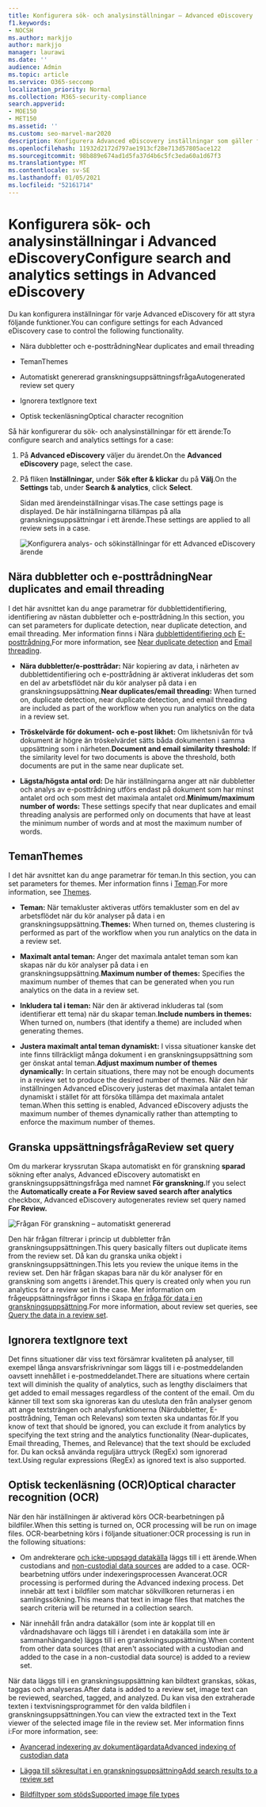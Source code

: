 ```yaml
---
title: Konfigurera sök- och analysinställningar – Advanced eDiscovery
f1.keywords:
- NOCSH
ms.author: markjjo
author: markjjo
manager: laurawi
ms.date: ''
audience: Admin
ms.topic: article
ms.service: O365-seccomp
localization_priority: Normal
ms.collection: M365-security-compliance
search.appverid:
- MOE150
- MET150
ms.assetid: ''
ms.custom: seo-marvel-mar2020
description: Konfigurera Advanced eDiscovery inställningar som gäller för alla granskningsinställningar i ett ärende. Det omfattar inställningar för analys och optisk teckenläsning.
ms.openlocfilehash: 11932d2172d797ae1913cf28e713d57805ace122
ms.sourcegitcommit: 98b889e674ad1d5fa37d4b6c5fc3eda60a1d67f3
ms.translationtype: MT
ms.contentlocale: sv-SE
ms.lasthandoff: 01/05/2021
ms.locfileid: "52161714"
---
```

# <a name="configure-search-and-analytics-settings-in-advanced-ediscovery"></a><span data-ttu-id="3a204-104">Konfigurera sök- och analysinställningar i Advanced eDiscovery</span><span class="sxs-lookup"><span data-stu-id="3a204-104">Configure search and analytics settings in Advanced eDiscovery</span></span>

<span data-ttu-id="3a204-105">Du kan konfigurera inställningar för varje Advanced eDiscovery för att styra följande funktioner.</span><span class="sxs-lookup"><span data-stu-id="3a204-105">You can configure settings for each Advanced eDiscovery case to control the following functionality.</span></span>

- <span data-ttu-id="3a204-106">Nära dubbletter och e-posttrådning</span><span class="sxs-lookup"><span data-stu-id="3a204-106">Near duplicates and email threading</span></span>

- <span data-ttu-id="3a204-107">Teman</span><span class="sxs-lookup"><span data-stu-id="3a204-107">Themes</span></span>

- <span data-ttu-id="3a204-108">Automatiskt genererad granskningsuppsättningsfråga</span><span class="sxs-lookup"><span data-stu-id="3a204-108">Autogenerated review set query</span></span>

- <span data-ttu-id="3a204-109">Ignorera text</span><span class="sxs-lookup"><span data-stu-id="3a204-109">Ignore text</span></span>

- <span data-ttu-id="3a204-110">Optisk teckenläsning</span><span class="sxs-lookup"><span data-stu-id="3a204-110">Optical character recognition</span></span>

<span data-ttu-id="3a204-111">Så här konfigurerar du sök- och analysinställningar för ett ärende:</span><span class="sxs-lookup"><span data-stu-id="3a204-111">To configure search and analytics settings for a case:</span></span>

1. <span data-ttu-id="3a204-112">På **Advanced eDiscovery** väljer du ärendet.</span><span class="sxs-lookup"><span data-stu-id="3a204-112">On the **Advanced eDiscovery** page, select the case.</span></span>

2. <span data-ttu-id="3a204-113">På fliken **Inställningar,** under **Sök efter & klickar** du på **Välj**.</span><span class="sxs-lookup"><span data-stu-id="3a204-113">On the **Settings** tab, under **Search & analytics**, click **Select**.</span></span>

   <span data-ttu-id="3a204-114">Sidan med ärendeinställningar visas.</span><span class="sxs-lookup"><span data-stu-id="3a204-114">The case settings page is displayed.</span></span> <span data-ttu-id="3a204-115">De här inställningarna tillämpas på alla granskningsuppsättningar i ett ärende.</span><span class="sxs-lookup"><span data-stu-id="3a204-115">These settings are applied to all review sets in a case.</span></span>

   ![Konfigurera analys- och sökinställningar för ett Advanced eDiscovery ärende](../media/AeDCaseSettings.png)

## <a name="near-duplicates-and-email-threading"></a><span data-ttu-id="3a204-117">Nära dubbletter och e-posttrådning</span><span class="sxs-lookup"><span data-stu-id="3a204-117">Near duplicates and email threading</span></span>

<span data-ttu-id="3a204-118">I det här avsnittet kan du ange parametrar för dubblettidentifiering, identifiering av nästan dubbletter och e-posttrådning.</span><span class="sxs-lookup"><span data-stu-id="3a204-118">In this section, you can set parameters for duplicate detection, near duplicate detection, and email threading.</span></span> <span data-ttu-id="3a204-119">Mer information finns i Nära [dubblettidentifiering och](near-duplicate-detection-in-advanced-ediscovery.md) [E-posttrådning.](email-threading-in-advanced-ediscovery.md)</span><span class="sxs-lookup"><span data-stu-id="3a204-119">For more information, see [Near duplicate detection](near-duplicate-detection-in-advanced-ediscovery.md) and [Email threading](email-threading-in-advanced-ediscovery.md).</span></span>

- <span data-ttu-id="3a204-120">**Nära dubbletter/e-posttrådar:** När kopiering av data, i närheten av dubblettidentifiering och e-posttrådning är aktiverat inkluderas det som en del av arbetsflödet när du kör analyser på data i en granskningsuppsättning.</span><span class="sxs-lookup"><span data-stu-id="3a204-120">**Near duplicates/email threading:** When turned on, duplicate detection, near duplicate detection, and email threading are included as part of the workflow when you run analytics on the data in a review set.</span></span>

- <span data-ttu-id="3a204-121">**Tröskelvärde för dokument- och e-post likhet:** Om likhetsnivån för två dokument är högre än tröskelvärdet sätts båda dokumenten i samma uppsättning som i närheten.</span><span class="sxs-lookup"><span data-stu-id="3a204-121">**Document and email similarity threshold:** If the similarity level for two documents is above the threshold, both documents are put in the same near duplicate set.</span></span>

- <span data-ttu-id="3a204-122">**Lägsta/högsta antal ord:** De här inställningarna anger att när dubbletter och analys av e-posttrådning utförs endast på dokument som har minst antalet ord och som mest det maximala antalet ord.</span><span class="sxs-lookup"><span data-stu-id="3a204-122">**Minimum/maximum number of words:** These settings specify that near duplicates and email threading analysis are performed only on documents that have at least the minimum number of words and at most the maximum number of words.</span></span>

## <a name="themes"></a><span data-ttu-id="3a204-123">Teman</span><span class="sxs-lookup"><span data-stu-id="3a204-123">Themes</span></span>

<span data-ttu-id="3a204-124">I det här avsnittet kan du ange parametrar för teman.</span><span class="sxs-lookup"><span data-stu-id="3a204-124">In this section, you can set parameters for themes.</span></span> <span data-ttu-id="3a204-125">Mer information finns i [Teman](themes-in-advanced-ediscovery.md).</span><span class="sxs-lookup"><span data-stu-id="3a204-125">For more information, see [Themes](themes-in-advanced-ediscovery.md).</span></span>

- <span data-ttu-id="3a204-126">**Teman:** När temakluster aktiveras utförs temakluster som en del av arbetsflödet när du kör analyser på data i en granskningsuppsättning.</span><span class="sxs-lookup"><span data-stu-id="3a204-126">**Themes:** When turned on, themes clustering is performed as part of the workflow when you run analytics on the data in a review set.</span></span>

- <span data-ttu-id="3a204-127">**Maximalt antal teman:** Anger det maximala antalet teman som kan skapas när du kör analyser på data i en granskningsuppsättning.</span><span class="sxs-lookup"><span data-stu-id="3a204-127">**Maximum number of themes:** Specifies the maximum number of themes that can be generated when you run analytics on the data in a review set.</span></span>

- <span data-ttu-id="3a204-128">**Inkludera tal i teman:** När den är aktiverad inkluderas tal (som identifierar ett tema) när du skapar teman.</span><span class="sxs-lookup"><span data-stu-id="3a204-128">**Include numbers in themes:** When turned on, numbers (that identify a theme) are included when generating themes.</span></span> 

- <span data-ttu-id="3a204-129">**Justera maximalt antal teman dynamiskt:** I vissa situationer kanske det inte finns tillräckligt många dokument i en granskningsuppsättning som ger önskat antal teman.</span><span class="sxs-lookup"><span data-stu-id="3a204-129">**Adjust maximum number of themes dynamically:** In certain situations, there may not be enough documents in a review set to produce the desired number of themes.</span></span> <span data-ttu-id="3a204-130">När den här inställningen Advanced eDiscovery justeras det maximala antalet teman dynamiskt i stället för att försöka tillämpa det maximala antalet teman.</span><span class="sxs-lookup"><span data-stu-id="3a204-130">When this setting is enabled, Advanced eDiscovery adjusts the maximum number of themes dynamically rather than attempting to enforce the maximum number of themes.</span></span>

## <a name="review-set-query"></a><span data-ttu-id="3a204-131">Granska uppsättningsfråga</span><span class="sxs-lookup"><span data-stu-id="3a204-131">Review set query</span></span>

<span data-ttu-id="3a204-132">Om du markerar kryssrutan Skapa automatiskt en för granskning **sparad** sökning efter analys, Advanced eDiscovery automatiskt en granskningsuppsättningsfråga med namnet **För granskning.**</span><span class="sxs-lookup"><span data-stu-id="3a204-132">If you select the **Automatically create a For Review saved search after analytics** checkbox, Advanced eDiscovery autogenerates review set query named **For Review.**</span></span> 

![Frågan För granskning – automatiskt genererad](../media/AeDForReviewQuery.png)

<span data-ttu-id="3a204-134">Den här frågan filtrerar i princip ut dubbletter från granskningsuppsättningen.</span><span class="sxs-lookup"><span data-stu-id="3a204-134">This query basically filters out duplicate items from the review set.</span></span> <span data-ttu-id="3a204-135">Då kan du granska unika objekt i granskningsuppsättningen.</span><span class="sxs-lookup"><span data-stu-id="3a204-135">This lets you review the unique items in the review set.</span></span> <span data-ttu-id="3a204-136">Den här frågan skapas bara när du kör analyser för en granskning som angetts i ärendet.</span><span class="sxs-lookup"><span data-stu-id="3a204-136">This query is created only when you run analytics for a review set in the case.</span></span> <span data-ttu-id="3a204-137">Mer information om frågeuppsättningsfrågor finns i Skapa [en fråga för data i en granskningsuppsättning](review-set-search.md).</span><span class="sxs-lookup"><span data-stu-id="3a204-137">For more information, about review set queries, see [Query the data in a review set](review-set-search.md).</span></span>

## <a name="ignore-text"></a><span data-ttu-id="3a204-138">Ignorera text</span><span class="sxs-lookup"><span data-stu-id="3a204-138">Ignore text</span></span>

<span data-ttu-id="3a204-139">Det finns situationer där viss text försämrar kvaliteten på analyser, till exempel långa ansvarsfriskrivningar som läggs till i e-postmeddelanden oavsett innehållet i e-postmeddelandet.</span><span class="sxs-lookup"><span data-stu-id="3a204-139">There are situations where certain text will diminish the quality of analytics, such as lengthy disclaimers that get added to email messages regardless of the content of the email.</span></span> <span data-ttu-id="3a204-140">Om du känner till text som ska ignoreras kan du utesluta den från analyser genom att ange textsträngen och analysfunktionerna (Närdubbletter, E-posttrådning, Teman och Relevans) som texten ska undantas för.</span><span class="sxs-lookup"><span data-stu-id="3a204-140">If you know of text that should be ignored, you can exclude it from analytics by specifying the text string and the analytics functionality (Near-duplicates, Email threading, Themes, and Relevance) that the text should be excluded for.</span></span> <span data-ttu-id="3a204-141">Du kan också använda reguljära uttryck (RegEx) som ignorerad text.</span><span class="sxs-lookup"><span data-stu-id="3a204-141">Using regular expressions (RegEx) as ignored text is also supported.</span></span> 

## <a name="optical-character-recognition-ocr"></a><span data-ttu-id="3a204-142">Optisk teckenläsning (OCR)</span><span class="sxs-lookup"><span data-stu-id="3a204-142">Optical character recognition (OCR)</span></span>

<span data-ttu-id="3a204-143">När den här inställningen är aktiverad körs OCR-bearbetningen på bildfiler.</span><span class="sxs-lookup"><span data-stu-id="3a204-143">When this setting is turned on, OCR processing will be run on image files.</span></span> <span data-ttu-id="3a204-144">OCR-bearbetning körs i följande situationer:</span><span class="sxs-lookup"><span data-stu-id="3a204-144">OCR processing is run in the following situations:</span></span>

- <span data-ttu-id="3a204-145">Om andrekterare [och icke-uppsagd datakälla](non-custodial-data-sources.md) läggs till i ett ärende.</span><span class="sxs-lookup"><span data-stu-id="3a204-145">When custodians and [non-custodial data sources](non-custodial-data-sources.md) are added to a case.</span></span> <span data-ttu-id="3a204-146">OCR-bearbetning utförs under indexeringsprocessen Avancerat.</span><span class="sxs-lookup"><span data-stu-id="3a204-146">OCR processing is performed during the Advanced indexing process.</span></span> <span data-ttu-id="3a204-147">Det innebär att text i bildfiler som matchar sökvillkoren returneras i en samlingssökning.</span><span class="sxs-lookup"><span data-stu-id="3a204-147">This means that text in image files that matches the search criteria will be returned in a collection search.</span></span>

- <span data-ttu-id="3a204-148">När innehåll från andra datakällor (som inte är kopplat till en vårdnadshavare och läggs till i ärendet i en datakälla som inte är sammanhängande) läggs till i en granskningsuppsättning.</span><span class="sxs-lookup"><span data-stu-id="3a204-148">When content from other data sources (that aren't associated with a custodian and added to the case in a non-custodial data source) is added to a review set.</span></span>

<span data-ttu-id="3a204-149">När data läggs till i en granskningsuppsättning kan bildtext granskas, sökas, taggas och analyseras.</span><span class="sxs-lookup"><span data-stu-id="3a204-149">After data is added to a review set, image text can be reviewed, searched, tagged, and analyzed.</span></span> <span data-ttu-id="3a204-150">Du kan visa den extraherade texten i textvisningsprogrammet för den valda bildfilen i granskningsuppsättningen.</span><span class="sxs-lookup"><span data-stu-id="3a204-150">You can view the extracted text in the Text viewer of the selected image file in the review set.</span></span> <span data-ttu-id="3a204-151">Mer information finns i:</span><span class="sxs-lookup"><span data-stu-id="3a204-151">For more information, see:</span></span>

- [<span data-ttu-id="3a204-152">Avancerad indexering av dokumentägardata</span><span class="sxs-lookup"><span data-stu-id="3a204-152">Advanced indexing of custodian data</span></span>](indexing-custodian-data.md)

- [<span data-ttu-id="3a204-153">Lägga till sökresultat i en granskningsuppsättning</span><span class="sxs-lookup"><span data-stu-id="3a204-153">Add search results to a review set</span></span>](add-data-to-review-set.md#optical-character-recognition)

- [<span data-ttu-id="3a204-154">Bildfiltyper som stöds</span><span class="sxs-lookup"><span data-stu-id="3a204-154">Supported image file types</span></span>](supported-filetypes-ediscovery20.md#image)
